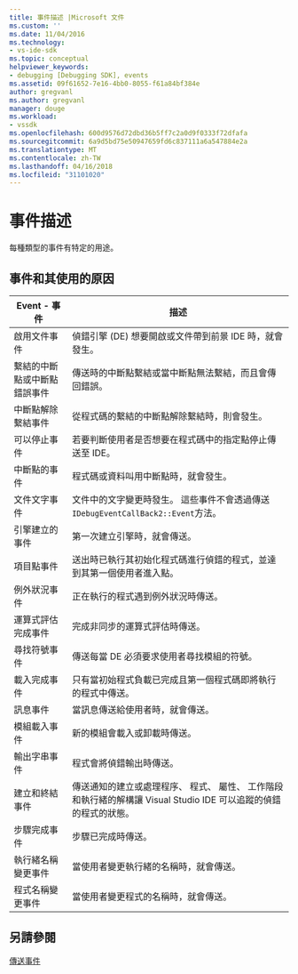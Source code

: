 ```yaml
---
title: 事件描述 |Microsoft 文件
ms.custom: ''
ms.date: 11/04/2016
ms.technology:
- vs-ide-sdk
ms.topic: conceptual
helpviewer_keywords:
- debugging [Debugging SDK], events
ms.assetid: 09f61652-7e16-4bb0-8055-f61a84bf384e
author: gregvanl
ms.author: gregvanl
manager: douge
ms.workload:
- vssdk
ms.openlocfilehash: 600d9576d72dbd36b5ff7c2a0d9f0333f72dfafa
ms.sourcegitcommit: 6a9d5bd75e50947659fd6c837111a6a547884e2a
ms.translationtype: MT
ms.contentlocale: zh-TW
ms.lasthandoff: 04/16/2018
ms.locfileid: "31101020"
---
```

# <a name="event-descriptions"></a>事件描述
每種類型的事件有特定的用途。  
  
## <a name="events-and-the-reasons-for-their-use"></a>事件和其使用的原因  
  
|Event - 事件|描述|  
|-----------|-----------------|  
|啟用文件事件|偵錯引擎 (DE) 想要開啟或文件帶到前景 IDE 時，就會發生。|  
|繫結的中斷點或中斷點錯誤事件|傳送時的中斷點繫結或當中斷點無法繫結，而且會傳回錯誤。|  
|中斷點解除繫結事件|從程式碼的繫結的中斷點解除繫結時，則會發生。|  
|可以停止事件|若要判斷使用者是否想要在程式碼中的指定點停止傳送至 IDE。|  
|中斷點的事件|程式碼或資料叫用中斷點時，就會發生。|  
|文件文字事件|文件中的文字變更時發生。 這些事件不會透過傳送`IDebugEventCallBack2::Event`方法。|  
|引擎建立的事件|第一次建立引擎時，就會傳送。|  
|項目點事件|送出時已執行其初始化程式碼進行偵錯的程式，並達到其第一個使用者進入點。|  
|例外狀況事件|正在執行的程式遇到例外狀況時傳送。|  
|運算式評估完成事件|完成非同步的運算式評估時傳送。|  
|尋找符號事件|傳送每當 DE 必須要求使用者尋找模組的符號。|  
|載入完成事件|只有當初始程式負載已完成且第一個程式碼即將執行的程式中傳送。|  
|訊息事件|當訊息傳送給使用者時，就會傳送。|  
|模組載入事件|新的模組會載入或卸載時傳送。|  
|輸出字串事件|程式會將偵錯輸出時傳送。|  
|建立和終結事件|傳送通知的建立或處理程序、 程式、 屬性、 工作階段和執行緒的解構讓 Visual Studio IDE 可以追蹤的偵錯的程式的狀態。|  
|步驟完成事件|步驟已完成時傳送。|  
|執行緒名稱變更事件|當使用者變更執行緒的名稱時，就會傳送。|  
|程式名稱變更事件|當使用者變更程式的名稱時，就會傳送。|  
  
## <a name="see-also"></a>另請參閱  
 [傳送事件](../../extensibility/debugger/sending-events.md)